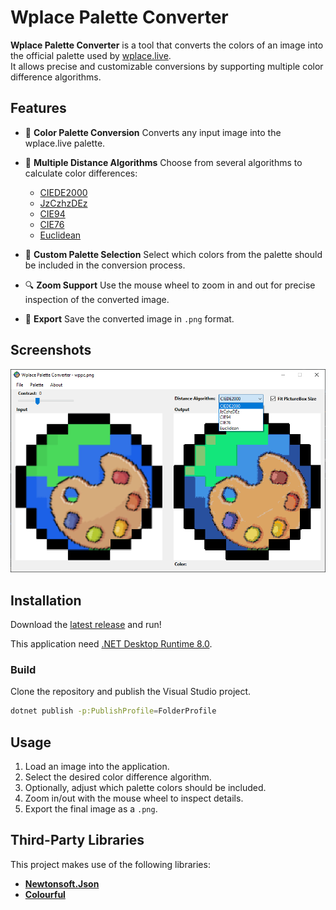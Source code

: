 # Wplace Palette Converter

**Wplace Palette Converter** is a tool that converts the colors of an image into the official palette used by [wplace.live](https://wplace.live).  
It allows precise and customizable conversions by supporting multiple color difference algorithms.

## Features

- 🎨 **Color Palette Conversion**
  Converts any input image into the wplace.live palette.

- 📐 **Multiple Distance Algorithms**
  Choose from several algorithms to calculate color differences:
  - [CIEDE2000](https://en.wikipedia.org/wiki/Color_difference)
  - [JzCzhzDEz](https://observablehq.com/@jonhelfman/visualizing-jzczhz-color-space)
  - [CIE94](https://en.wikipedia.org/wiki/Color_difference)
  - [CIE76](https://en.wikipedia.org/wiki/Color_difference)
  - [Euclidean](https://en.wikipedia.org/wiki/Color_difference)

- 🧩 **Custom Palette Selection**
  Select which colors from the palette should be included in the conversion process.

- 🔍 **Zoom Support**
  Use the mouse wheel to zoom in and out for precise inspection of the converted image.

- 💾 **Export**
  Save the converted image in `.png` format.

## Screenshots

![WPPC](img/image1.png "Wplace Palette Converter")

## Installation

Download the [latest release](https://github.com/Criper98/Wplace-Palette-Converter/releases/latest) and run!

This application need [.NET Desktop Runtime 8.0](https://dotnet.microsoft.com/it-it/download/dotnet/8.0/runtime).

### Build

Clone the repository and publish the Visual Studio project.

```bash
dotnet publish -p:PublishProfile=FolderProfile
```

## Usage

1. Load an image into the application.
2. Select the desired color difference algorithm.
3. Optionally, adjust which palette colors should be included.
4. Zoom in/out with the mouse wheel to inspect details.
5. Export the final image as a `.png`.

## Third-Party Libraries

This project makes use of the following libraries:

* [**Newtonsoft.Json**](https://www.newtonsoft.com/json)
* [**Colourful**](https://github.com/tompazourek/Colourful)